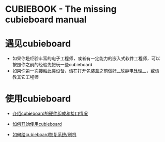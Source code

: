 CUBIEBOOK - The missing cubieboard manual
=========================================


# 遇见cubieboard

* 如果你是经验丰富的电子工程师，或者有一定能力的嵌入式软件工程师，可以按照你之前的经验先把玩一些cubieboard  
* 如果你第一次接触此类设备，请在打开包装盒之前做好__放静电处理__，或请教其它工程师

# 使用cubieboard

* [介绍cubieboard的硬件组成和接口情况](introduction/introduction.md)

* [如何开始使用cubieboard](get_started/get_started.md)

* [如何给cubieboard恢复系统/刷机](update/update.md)
